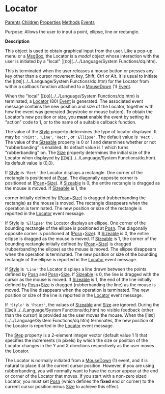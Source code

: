 




<h1 class="heading"><span class="name">Locator</span></h1>

[Parents](../ParentLists/Locator.htm) [Children](../ChildLists/Locator.htm) [Properties](../PropLists/Locator.htm) [Methods](../MethodLists/Locator.htm) [Events](../EventLists/Locator.htm)


Purpose: Allows the user to input a point, ellipse, line or rectangle.


**Description**


This object is used to obtain graphical input from the user. Like a pop-up
menu or a [MsgBox](../a-z/msgbox.md), the Locator is a *modal* object whose interaction with the user is initiated by a "local" [`⎕DQ`](../../Language/System Functions/dq.htm).



This is terminated when the user releases a mouse button or presses any key
other than a cursor movement key, Shift, Ctrl or Alt. It is usual to initiate
the [`⎕DQ`](../../Language/System Functions/dq.htm) for the Locator from within a callback function attached to a [MouseDown](../a-z/mousedown.md) (1) [Event](../a-z/event.md).


When the "local" [`⎕DQ`](../../Language/System Functions/dq.htm) is terminated, a [Locator](../a-z/locator.md) (80) [Event](../a-z/event.md) is generated. The associated event message contains the new position and size of
the Locator, together with how the event was generated (keystroke or mouse
button). To obtain the Locator's new position or size, you **must** enable
the event by setting its "action" code to 1, or to the name of a
suitable callback function.


The value of the [Style](../a-z/style.md) property determines
the type of locator displayed. It may be `'Point'`,
`'Line'`, `'Rect'`,
or `'Ellipse'`. The default value is `'Rect'`.
The value of the [Sizeable](../a-z/sizeable.md) property is 0 or
1 and determines whether or not "rubberbanding" is enabled. Its
default value is 1 which turns "rubberbanding" on. The [Size](../a-z/size.md) property determines the initial size of the Locator when displayed by [`⎕DQ`](../../Language/System Functions/dq.htm).
Its default value is (0,0).


If [Style](../a-z/style.md) is `'Rect'` the Locator displays a rectangle. One corner of the rectangle is positioned at [Posn](../a-z/posn.md).
The diagonally opposite corner is positioned at ([Posn](../a-z/posn.md)+[Size](../a-z/size.md)).
If [Sizeable](../a-z/sizeable.md) is 0, the entire rectangle is
dragged as the mouse is moved. If [Sizeable](../a-z/sizeable.md) is 1, the


corner initially defined by ([Posn](../a-z/posn.md)+[Size](../a-z/size.md))
is dragged (rubberbanding the rectangle) as the mouse is moved. The rectangle
disappears when the operation is terminated. The new position or size of the
rectangle is reported in the [Locator](../a-z/locator.md) event
message.


If [Style](../a-z/style.md) is `'Ellipse'` the Locator displays an ellipse. One corner of the bounding rectangle of the
ellipse is positioned at [Posn](../a-z/posn.md). The diagonally
opposite corner is positioned at ([Posn](../a-z/posn.md)+[Size](../a-z/size.md)).
If [Sizeable](../a-z/sizeable.md) is 0, the entire ellipse is
dragged as the mouse is moved. If [Sizeable](../a-z/sizeable.md) is 1, the corner of the bounding rectangle initially defined by ([Posn](../a-z/posn.md)+[Size](../a-z/size.md))
is dragged (rubberbanding the ellipse) as the mouse is moved. The ellipse
disappears when the operation is terminated. The new position or size of the
bounding rectangle of the ellipse is reported in the [Locator](../a-z/locator.md) event message.


If [Style](../a-z/style.md) is `'Line'` the Locator displays a line drawn between the points defined by [Posn](../a-z/posn.md) and [Posn](../a-z/posn.md)+[Size](../a-z/size.md).
If [Sizeable](../a-z/sizeable.md) is 0, the line is dragged with
the cursor as the mouse is moved. If [Sizeable](../a-z/sizeable.md) is 1, the end of the line initially defined by [Posn](../a-z/posn.md)+[Size](../a-z/size.md) is dragged (rubberbanding the line) as the mouse is moved. The line disappears
when the operation is terminated. The new position or size of the line is
reported in the [Locator](../a-z/locator.md) event message.


If `'Style'` is `'Point'`,
the values of [Sizeable](../a-z/sizeable.md) and [Size](../a-z/size.md) are ignored. During the [`⎕DQ`](../../Language/System Functions/dq.htm) no visible feedback (other than the cursor) is provided as the user moves the
mouse. When the [`⎕DQ`](../../Language/System Functions/dq.htm) terminates, the new position of the Locator is reported in the [Locator](../a-z/locator.md) event message.


The [Step](../a-z/step.md) property is a 2-element integer vector (default value 1 1) that
specifies the increments (in pixels) by which the size or position of the
Locator changes in the Y and X directions respectively as the user moves the
Locator.


The Locator is normally initiated from a [MouseDown](../a-z/mousedown.md) (1) event, and it is natural to place it at the current cursor position.
However, if you are using rubberbanding, you will normally want to have the
cursor appear at the end or corner of the Locator that moves. If you start with a non-zero sized Locator, you must set [Posn](../a-z/posn.md) (which defines the **fixed** end or corner) to the current cursor position
minus [Size](../a-z/size.md) to achieve this effect.


